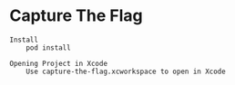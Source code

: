 # Capture The Flag

		
	Install
		pod install

	Opening Project in Xcode
		Use capture-the-flag.xcworkspace to open in Xcode


